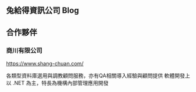 ## 兔給得資訊公司 Blog

## 合作夥伴

### 商川有限公司

https://www.shang-chuan.com/

各類型資料庫選用與調教顧問服務，亦有QA相關導入經驗與顧問提供
軟體開發上以 .NET 為主，特長為機構內部管理應用開發

